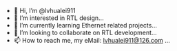 - 👋 Hi, I’m @lvhualei911
- 👀 I’m interested in RTL design...
- 🌱 I’m currently learning Ethernet related projects...
- 💞️ I’m looking to collaborate on RTL development...
- 📫 How to reach me, my eMail: lvhualei911@126.com ...

<!---
lvhualei911/lvhualei911 is a ✨ special ✨ repository because its `README.md` (this file) appears on your GitHub profile.
You can click the Preview link to take a look at your changes.
--->
